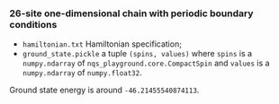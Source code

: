 ### 26-site one-dimensional chain with periodic boundary conditions

  * `hamiltonian.txt` Hamiltonian specification;
  * `ground_state.pickle` a tuple `(spins, values)` where `spins` is a
  `numpy.ndarray` of `nqs_playground.core.CompactSpin` and `values` is a
  `numpy.ndarray` of `numpy.float32`.

Ground state energy is around `-46.21455540874113`.
